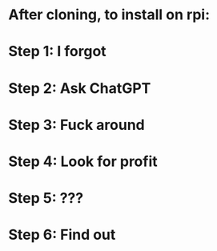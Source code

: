# After cloning, to install on rpi:
# Step 1: I forgot
# Step 2: Ask ChatGPT
# Step 3: Fuck around
# Step 4: Look for profit
# Step 5: ???
# Step 6: Find out
